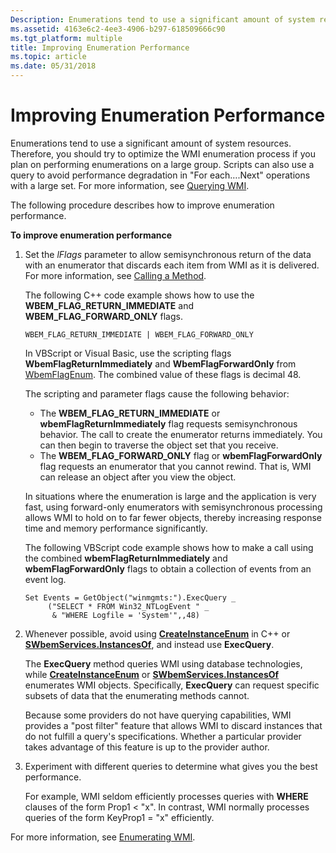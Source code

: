 ```yaml
---
Description: Enumerations tend to use a significant amount of system resources.
ms.assetid: 4163e6c2-4ee3-4906-b297-618509666c90
ms.tgt_platform: multiple
title: Improving Enumeration Performance
ms.topic: article
ms.date: 05/31/2018
---
```


# Improving Enumeration Performance

Enumerations tend to use a significant amount of system resources. Therefore, you should try to optimize the WMI enumeration process if you plan on performing enumerations on a large group. Scripts can also use a query to avoid performance degradation in "For each….Next" operations with a large set. For more information, see [Querying WMI](querying-wmi.md).

The following procedure describes how to improve enumeration performance.

**To improve enumeration performance**

1.  Set the *lFlags* parameter to allow semisynchronous return of the data with an enumerator that discards each item from WMI as it is delivered. For more information, see [Calling a Method](calling-a-method.md).

    The following C++ code example shows how to use the **WBEM\_FLAG\_RETURN\_IMMEDIATE** and **WBEM\_FLAG\_FORWARD\_ONLY** flags.

    `WBEM_FLAG_RETURN_IMMEDIATE | WBEM_FLAG_FORWARD_ONLY`

    In VBScript or Visual Basic, use the scripting flags **WbemFlagReturnImmediately** and **WbemFlagForwardOnly** from [WbemFlagEnum](/windows/desktop/api/Wbemdisp/ne-wbemdisp-wbemflagenum). The combined value of these flags is decimal 48.

    The scripting and parameter flags cause the following behavior:

    -   The **WBEM\_FLAG\_RETURN\_IMMEDIATE** or **wbemFlagReturnImmediately** flag requests semisynchronous behavior. The call to create the enumerator returns immediately. You can then begin to traverse the object set that you receive.
    -   The **WBEM\_FLAG\_FORWARD\_ONLY** flag or **wbemFlagForwardOnly** flag requests an enumerator that you cannot rewind. That is, WMI can release an object after you view the object.

    In situations where the enumeration is large and the application is very fast, using forward-only enumerators with semisynchronous processing allows WMI to hold on to far fewer objects, thereby increasing response time and memory performance significantly.

    The following VBScript code example shows how to make a call using the combined **wbemFlagReturnImmediately** and **wbemFlagForwardOnly** flags to obtain a collection of events from an event log.

    ```VB
    Set Events = GetObject("winmgmts:").ExecQuery _
         ("SELECT * FROM Win32_NTLogEvent " _
          & "WHERE Logfile = 'System'",,48)
    ```

    

2.  Whenever possible, avoid using [**CreateInstanceEnum**](/windows/desktop/api/WbemCli/nf-wbemcli-iwbemservices-createinstanceenum) in C++ or [**SWbemServices.InstancesOf**](swbemservices-instancesof.md), and instead use **ExecQuery**.

    The **ExecQuery** method queries WMI using database technologies, while [**CreateInstanceEnum**](/windows/desktop/api/WbemCli/nf-wbemcli-iwbemservices-createinstanceenum) or [**SWbemServices.InstancesOf**](swbemservices-instancesof.md) enumerates WMI objects. Specifically, **ExecQuery** can request specific subsets of data that the enumerating methods cannot.

    Because some providers do not have querying capabilities, WMI provides a "post filter" feature that allows WMI to discard instances that do not fulfill a query's specifications. Whether a particular provider takes advantage of this feature is up to the provider author.

3.  Experiment with different queries to determine what gives you the best performance.

    For example, WMI seldom efficiently processes queries with **WHERE** clauses of the form Prop1 < "x". In contrast, WMI normally processes queries of the form KeyProp1 = "x" efficiently.

For more information, see [Enumerating WMI](enumerating-wmi.md).

 

 



